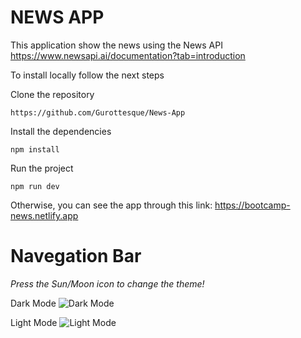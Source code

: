 # NEWS APP 

This application show the news using the News API https://www.newsapi.ai/documentation?tab=introduction

To install locally follow the next steps

Clone the repository

`https://github.com/Gurottesque/News-App`

Install the dependencies

`npm install`

Run the project

`npm run dev`

Otherwise, you can see the app through this link: https://bootcamp-news.netlify.app

# Navegation Bar

*Press the Sun/Moon icon to change the theme!*

Dark Mode
![Dark Mode](https://github.com/Gurottesque/News-App/assets/87156289/8b0141e7-6bf5-41a9-9609-cc2ea7bebf51)

Light Mode
![Light Mode](https://github.com/Gurottesque/News-App/assets/87156289/c4dec2d1-04e2-4cab-bed5-8625ef6ed7aa)


